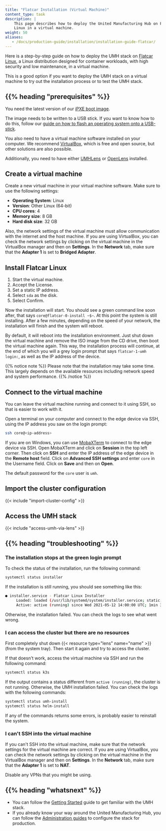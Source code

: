 ```yaml
---
title: "Flatcar Installation (Virtual Machine)"
content_type: task
description: |
    This page describes how to deploy the United Manufacturing Hub on Flatcar
    Linux in a virtual machine.
weight: 50
aliases:
   - /docs/production-guide/installation/installation-guide-flatcar/
---
```


<!-- overview -->

Here is a step-by-step guide on how to deploy the UMH stack on
[Flatcar Linux](https://www.flatcar.org/), a Linux distribution designed for
container workloads, with high security and low maintenance, in a virtual machine.

This is a good option if you want to deploy the UMH stack on a virtual machine
to try out the installation process or to test the UMH stack.

## {{% heading "prerequisites" %}}

You need the latest version of our
[iPXE boot image](https://github.com/united-manufacturing-hub/ipxe/releases/latest/download/ipxe-x86_64-bios.iso).

The image needs to be written to a USB stick. If you want to know how to do this,
follow our
[guide on how to flash an operating system onto a USB-stick](https://learn.umh.app/course/flashing-an-operating-system-onto-a-usb-stick/).

You also need to have a virtual machine software installed on your computer. We
recommend [VirtualBox](https://www.virtualbox.org/), which is free and open
source, but other solutions are also possible.

Additionally, you need to have either [UMHLens](https://github.com/united-manufacturing-hub/UMHLens)
or [OpenLens](https://github.com/MuhammedKalkan/OpenLens) installed.

<!-- steps -->

## Create a virtual machine

Create a new virtual machine in your virtual machine software. Make sure to
use the following settings:

- **Operating System**: Linux
- **Version**: Other Linux (64-bit)
- **CPU cores**: 4
- **Memory size**: 8 GB
- **Hard disk size**: 32 GB

Also, the network settings of the virtual machine must allow communication with
the internet and the host machine. If you are using VirtualBox, you can check
the network settings by clicking on the virtual machine in the VirtualBox
manager and then on **Settings**. In the **Network** tab, make sure that the
**Adapter 1** is set to **Bridged Adapter**.

## Install Flatcar Linux

1. Start the virtual machine.
2. Accept the License.
3. Set a static IP address.
4. Select `sda` as the disk.
5. Select Confirm.

Now the installation will start. You should see a green command line
soon after, that says `core@flatcar-0-install ~$~`. At this point the system 
is still installing. After a few minutes, depending on the speed of your
network, the installation will finish and the system will reboot.

By default, it will reboot into the installation environment. Just shut down the
virtual machine and remove the ISO image from the CD drive, then boot the
virtual machine again. This way, the installation process will continue, at the
end of which you will a grey login prompt that says `flatcar-1-umh login:`, as 
well as the IP address of the device.

{{% notice note %}}
Please note that the installation may take some time. This largely depends on the available resources
including network speed and system performance.
{{% /notice %}}

## Connect to the virtual machine

You can leave the virtual machine running and connect to it using SSH, so that
is easier to work with it.

Open a terminal on your computer and connect to the edge device via SSH, using
the IP address you saw on the login prompt:

```bash
ssh core@<ip-address>
```

If you are on Windows, you can use [MobaXTerm](https://mobaxterm.mobatek.net/)
to connect to the edge device via SSH. Open MobaXTerm and click on **Session**
in the top left corner. Then click on **SSH** and enter the IP address of the
edge device in the **Remote host** field. Click on **Advanced SSH settings** and
enter `core` in the Username field. Click on **Save** and then on **Open**.

The default password for the `core` user is `umh`.

## Import the cluster configuration

{{< include "import-cluster-config" >}}

## Access the UMH stack

{{< include "access-umh-via-lens" >}}

<!-- Optional section, but recommended; write the problem/question in H3 -->
## {{% heading "troubleshooting" %}}

### The installation stops at the green login prompt

To check the status of the installation, run the following command:

```bash
systemctl status installer
```

If the installation is still running, you should see something like this:

```bash
● installer.service - Flatcar Linux Installer
     Loaded: loaded (/usr/lib/systemd/system/installer.service; static; vendor preset: enabled)
     Active: active (running) since Wed 2021-05-12 14:00:00 UTC; 1min 30s ago
```

Otherwise, the installation failed. You can check the logs to see what went wrong.

### I can access the cluster but there are no resources

First completely shut down {{< resource type="lens" name="name" >}} (from the
system tray). Then start it again and try to access the cluster.

If that doesn't work, access the virtual machine via SSH and run the following
command:

```bash
systemctl status k3s
```

If the output contains a status different from `active (running)`, the cluster
is not running. Otherwise, the UMH installation failed. You can check the logs
with the following commands:

```bash
systemctl status umh-install
systemctl status helm-install
```

If any of the commands returns some errors, is probably easier to reinstall the
system.

### I can't SSH into the virtual machine

If you can't SSH into the virtual machine, make sure that the network settings
for the virtual machine are correct. If you are using VirtualBox, you can check
the network settings by clicking on the virtual machine in the VirtualBox
manager and then on **Settings**. In the **Network** tab, make sure that the
**Adapter 1** is set to **NAT**.

Disable any VPNs that you might be using.

<!-- Optional section; add links to information related to this topic. -->
## {{% heading "whatsnext" %}}

- You can follow the [Getting Started](https://learn.umh.app/getstarted) guide
  to get familiar with the UMH stack.
- If you already know your way around the United Manufacturing Hub, you can
  follow the [Administration guides](/docs/production-guide/administration/) to
  configure the stack for production.
